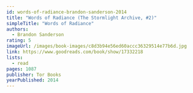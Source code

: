 ```yaml
---
id: words-of-radiance-brandon-sanderson-2014
title: "Words of Radiance (The Stormlight Archive, #2)"
simpleTitle: "Words of Radiance"
authors:
  - Brandon Sanderson
rating: 5
imageUrl: /images/book-images/c8d3b94e56ed60accc36329514e77b6d.jpg
link: https://www.goodreads.com/book/show/17332218
lists:
  - read
pages: 1087
publisher: Tor Books
yearPublished: 2014
---
```

